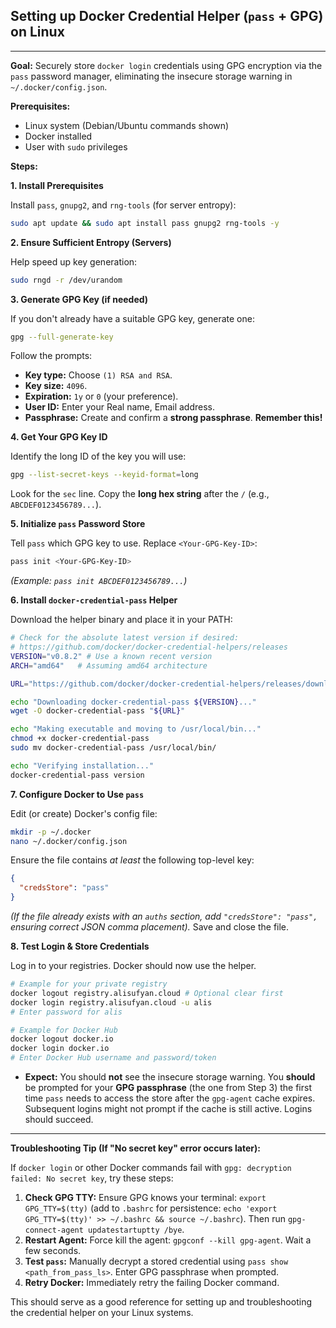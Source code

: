 ## Setting up Docker Credential Helper (`pass` + GPG) on Linux

---

**Goal:** Securely store `docker login` credentials using GPG encryption via the `pass` password manager, eliminating the insecure storage warning in `~/.docker/config.json`.

**Prerequisites:**
* Linux system (Debian/Ubuntu commands shown)
* Docker installed
* User with `sudo` privileges

**Steps:**

**1. Install Prerequisites**

Install `pass`, `gnupg2`, and `rng-tools` (for server entropy):
```bash
sudo apt update && sudo apt install pass gnupg2 rng-tools -y
```

**2. Ensure Sufficient Entropy (Servers)**

Help speed up key generation:
```bash
sudo rngd -r /dev/urandom
```

**3. Generate GPG Key (if needed)**

If you don't already have a suitable GPG key, generate one:
```bash
gpg --full-generate-key
```
Follow the prompts:
* **Key type:** Choose `(1) RSA and RSA`.
* **Key size:** `4096`.
* **Expiration:** `1y` or `0` (your preference).
* **User ID:** Enter your Real name, Email address.
* **Passphrase:** Create and confirm a **strong passphrase**. **Remember this!**

**4. Get Your GPG Key ID**

Identify the long ID of the key you will use:
```bash
gpg --list-secret-keys --keyid-format=long
```
Look for the `sec` line. Copy the **long hex string** after the `/` (e.g., `ABCDEF0123456789...`).

**5. Initialize `pass` Password Store**

Tell `pass` which GPG key to use. Replace `<Your-GPG-Key-ID>`:
```bash
pass init <Your-GPG-Key-ID>
```
*(Example: `pass init ABCDEF0123456789...`)*

**6. Install `docker-credential-pass` Helper**

Download the helper binary and place it in your PATH:
```bash
# Check for the absolute latest version if desired:
# https://github.com/docker/docker-credential-helpers/releases
VERSION="v0.8.2" # Use a known recent version
ARCH="amd64"   # Assuming amd64 architecture

URL="https://github.com/docker/docker-credential-helpers/releases/download/${VERSION}/docker-credential-pass-${VERSION}.linux-${ARCH}"

echo "Downloading docker-credential-pass ${VERSION}..."
wget -O docker-credential-pass "${URL}"

echo "Making executable and moving to /usr/local/bin..."
chmod +x docker-credential-pass
sudo mv docker-credential-pass /usr/local/bin/

echo "Verifying installation..."
docker-credential-pass version
```

**7. Configure Docker to Use `pass`**

Edit (or create) Docker's config file:
```bash
mkdir -p ~/.docker
nano ~/.docker/config.json
```
Ensure the file contains *at least* the following top-level key:
```json
{
  "credsStore": "pass"
}
```
*(If the file already exists with an `auths` section, add `"credsStore": "pass",` ensuring correct JSON comma placement).*
Save and close the file.

**8. Test Login & Store Credentials**

Log in to your registries. Docker should now use the helper.

```bash
# Example for your private registry
docker logout registry.alisufyan.cloud # Optional clear first
docker login registry.alisufyan.cloud -u alis
# Enter password for alis

# Example for Docker Hub
docker logout docker.io
docker login docker.io
# Enter Docker Hub username and password/token
```
* **Expect:** You should **not** see the insecure storage warning. You **should** be prompted for your **GPG passphrase** (the one from Step 3) the first time `pass` needs to access the store after the `gpg-agent` cache expires. Subsequent logins might not prompt if the cache is still active. Logins should succeed.

---

**Troubleshooting Tip (If "No secret key" error occurs later):**

If `docker login` or other Docker commands fail with `gpg: decryption failed: No secret key`, try these steps:

1.  **Check GPG TTY:** Ensure GPG knows your terminal: `export GPG_TTY=$(tty)` (add to `.bashrc` for persistence: `echo 'export GPG_TTY=$(tty)' >> ~/.bashrc && source ~/.bashrc`). Then run `gpg-connect-agent updatestartuptty /bye`.
2.  **Restart Agent:** Force kill the agent: `gpgconf --kill gpg-agent`. Wait a few seconds.
3.  **Test `pass`:** Manually decrypt a stored credential using `pass show <path_from_pass_ls>`. Enter GPG passphrase when prompted.
4.  **Retry Docker:** Immediately retry the failing Docker command.

This should serve as a good reference for setting up and troubleshooting the credential helper on your Linux systems.
